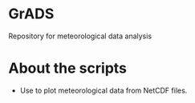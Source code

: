 # GrADS

Repository for meteorological data analysis

# About the scripts

- Use to plot meteorological data from NetCDF files.
